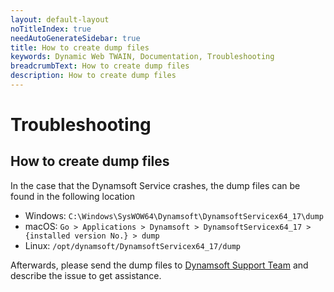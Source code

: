 ```yaml
---
layout: default-layout
noTitleIndex: true
needAutoGenerateSidebar: true
title: How to create dump files
keywords: Dynamic Web TWAIN, Documentation, Troubleshooting
breadcrumbText: How to create dump files
description: How to create dump files
---
```


# Troubleshooting

## How to create dump files

In the case that the Dynamsoft Service crashes, the dump files can be found in the following location

- Windows: `C:\Windows\SysWOW64\Dynamsoft\DynamsoftServicex64_17\dump`
- macOS: `Go > Applications > Dynamsoft > DynamsoftServicex64_17 > {installed version No.} > dump`
- Linux: `/opt/dynamsoft/DynamsoftServicex64_17/dump`

Afterwards, please send the dump files to [Dynamsoft Support Team]({{site.about}}getsupport.html) and describe the issue to get assistance.
